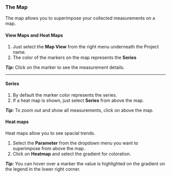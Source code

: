 ### The Map
The map allows you to superimpose your collected measurements on a map.

#### View Maps and Heat Maps
1. Just select the **<i class="fa fa-globe"></i> Map View** from the right menu underneath the Project name.
2. The color of the markers on the map represents the **Series**

***Tip:*** Click on the marker to see the measurement details.

***

#### Series
1. By default the marker color represents the series.
2. If a heat map is shown, just select **Series** from above the map.

***Tip:*** To zoom out and show all measurements, click on <i class="fa fa-expand"></i> above the map.

#### Heat maps
Heat maps allow you to see spacial trends.

1. Select the **Parameter** from the dropdown menu you want to superimpose from above the map.
2. Click on **Heatmap** and select the gradient for coloration.

***Tip:*** You can hover over a marker the value is highlighted on the gradient on the legend in the lower right corner.